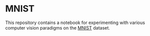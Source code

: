 # MNIST

This repository contains a notebook for experimenting with various computer vision paradigms on the [MNIST](http://yann.lecun.com/exdb/mnist/) dataset.


